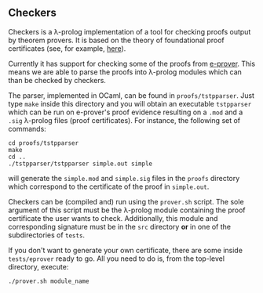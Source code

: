 ## Checkers

Checkers is a λ-prolog implementation of a tool for checking 
proofs output by theorem provers. It is based on the theory of
foundational proof certificates (see, for example, [here](http://www.lix.polytechnique.fr/~dale/papers/cade2013.pdf)).

Currently it has support for checking some of the proofs from
[e-prover](http://eprover.org). This means we are able to parse the proofs
into λ-prolog modules which can than be checked by checkers.

The parser, implemented in OCaml, can be found in `proofs/tstpparser`.
Just type `make` inside this directory and you will obtain an executable
`tstpparser` which can be run on e-prover's proof evidence resulting on
a `.mod` and a `.sig` λ-prolog files (proof certificates). For instance,
the following set of commands:

```
cd proofs/tstpparser
make
cd ..
./tstpparser/tstpparser simple.out simple
```

will generate the `simple.mod` and `simple.sig` files in the
`proofs` directory which correspond to the certificate of the
proof in `simple.out`.

Checkers can be (compiled and) run using the `prover.sh` script.
The sole argument of this script must be the λ-prolog module
containing the proof certificate the user wants to check.
Additionally, this module and corresponding signature must be 
in the `src` directory **or** in one of the subdirectories of 
`tests`.

If you don't want to generate your own certificate, there are
some inside `tests/eprover` ready to go. All you need to do is,
from the top-level directory, execute:

```
./prover.sh module_name
```
